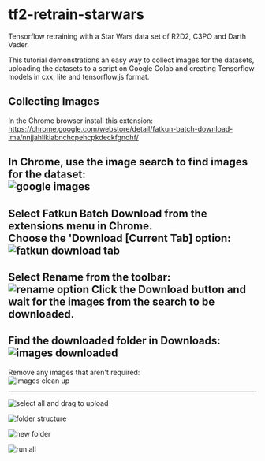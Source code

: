 # tf2-retrain-starwars
Tensorflow retraining with a Star Wars data set of R2D2, C3PO and Darth Vader. 

This tutorial demonstrations an easy way to collect images for the datasets, uploading the datasets to a script on Google Colab and creating Tensorflow models in cxx, lite and tensorflow.js format.

## Collecting Images
In the Chrome browser install this extension: https://chrome.google.com/webstore/detail/fatkun-batch-download-ima/nnjjahlikiabnchcpehcpkdeckfgnohf/

In Chrome, use the image search to find images for the dataset:  
![google images](https://user-images.githubusercontent.com/60509953/106366365-ab1da880-633b-11eb-80b3-c1e6bfb7ec23.jpg)
---
Select Fatkun Batch Download from the extensions menu in Chrome.  
Choose the 'Download [Current Tab] option:  
![fatkun download tab](https://user-images.githubusercontent.com/60509953/106366363-aa851200-633b-11eb-891e-d040443c47ff.jpg)
---
Select Rename from the toolbar:  
![rename option](https://user-images.githubusercontent.com/60509953/106366369-ac4ed580-633b-11eb-8faf-a8f4facda8f3.jpg)
Click the Download button and wait for the images from the search to be downloaded.
---
Find the downloaded folder in Downloads:  
![images downloaded](https://user-images.githubusercontent.com/60509953/106366367-abb63f00-633b-11eb-9873-46cdb83b7160.jpg)
---
Remove any images that aren't required:  
![images clean up](https://user-images.githubusercontent.com/60509953/106366366-ab1da880-633b-11eb-91e4-e073e351f503.jpg)

---


![select all and drag to upload](https://user-images.githubusercontent.com/60509953/106366360-a953e500-633b-11eb-8c12-c3021616fbeb.jpg)  

![folder structure](https://user-images.githubusercontent.com/60509953/106366364-aa851200-633b-11eb-8b24-978ddcf7ce86.jpg)  



![new folder](https://user-images.githubusercontent.com/60509953/106366368-abb63f00-633b-11eb-885f-e0266ccc226d.jpg)  

![run all](https://user-images.githubusercontent.com/60509953/106366370-ac4ed580-633b-11eb-8df9-e89eeaeac820.jpg)  


